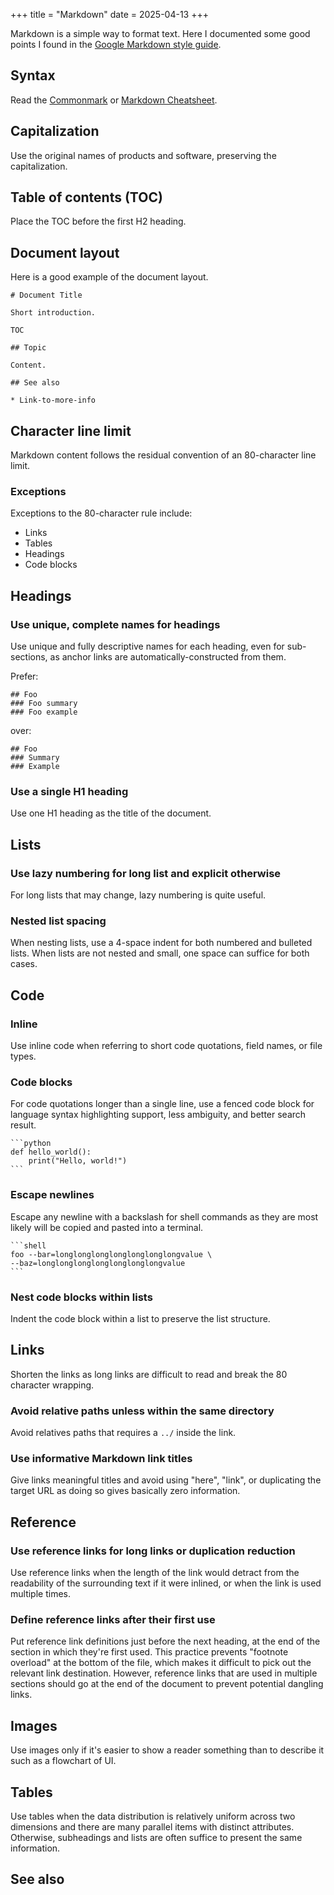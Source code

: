 +++
title = "Markdown"
date = 2025-04-13
+++

Markdown is a simple way to format text. Here I documented some good points I found in the [Google Markdown style guide].

[Google Markdown style guide]: https://google.github.io/styleguide/docguide/style.html

## Syntax

Read the [Commonmark](https://commonmark.org/help/) or [Markdown Cheatsheet].

[Markdown Cheatsheet]: https://github.com/adam-p/markdown-here/wiki/Markdown-Cheatsheet

## Capitalization

Use the original names of products and software, preserving the capitalization.

## Table of contents (TOC)

Place the TOC before the first H2 heading.

## Document layout

Here is a good example of the document layout.

```
# Document Title

Short introduction.

TOC

## Topic

Content.

## See also

* Link-to-more-info
```

## Character line limit

Markdown content follows the residual convention of an 80-character line limit.

### Exceptions

Exceptions to the 80-character rule include:

- Links
- Tables
- Headings
- Code blocks

## Headings

### Use unique, complete names for headings

Use unique and fully descriptive names for each heading, even for sub-sections, as anchor links are automatically-constructed from them.

Prefer:

```
## Foo
### Foo summary
### Foo example
```

over:

```
## Foo
### Summary
### Example
```

### Use a single H1 heading

Use one H1 heading as the title of the document.

## Lists

### Use lazy numbering for long list and explicit otherwise

For long lists that may change, lazy numbering is quite useful.

### Nested list spacing

When nesting lists, use a 4-space indent for both numbered and bulleted lists. When lists are not nested and small, one space can suffice for both cases.

## Code

### Inline

Use inline code when referring to short code quotations, field names, or file types.

### Code blocks

For code quotations longer than a single line, use a fenced code block for language syntax highlighting support, less ambiguity, and better search result.

````
```python
def hello_world():
    print("Hello, world!")
```
````

### Escape newlines

Escape any newline with a backslash for shell commands as they are most likely will be copied and pasted into a terminal.

````
```shell
foo --bar=longlonglonglonglonglonglongvalue \
--baz=longlonglonglonglonglonglongvalue
```
````

### Nest code blocks within lists

Indent the code block within a list to preserve the list structure.

## Links

Shorten the links as long links are difficult to read and break the 80 character wrapping.

### Avoid relative paths unless within the same directory

Avoid relatives paths that requires a `../` inside the link.

### Use informative Markdown link titles

Give links meaningful titles and avoid using "here", "link", or duplicating the target URL as doing so gives basically zero information.

## Reference

### Use reference links for long links or duplication reduction

Use reference links when the length of the link would detract from the readability of the surrounding text if it were inlined, or when the link is used multiple times.

### Define reference links after their first use

Put reference link definitions just before the next heading, at the end of the section in which they're first used. This practice prevents "footnote overload" at the bottom of the file, which makes it difficult to pick out the relevant link destination. However, reference links that are used in multiple sections should go at the end of the document to prevent potential dangling links.

## Images

Use images only if it's easier to show a reader something than to describe it such as a flowchart of UI.

## Tables

Use tables when the data distribution is relatively uniform across two dimensions and there are many parallel items with distinct attributes. Otherwise, subheadings and lists are often suffice to present the same information.

## See also
